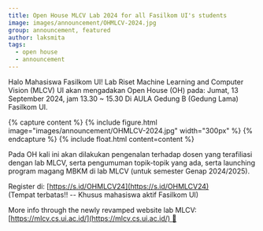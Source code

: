 ```yaml
---
title: Open House MLCV Lab 2024 for all Fasilkom UI's students
image: images/announcement/OHMLCV-2024.jpg
group: announcement, featured 
author: laksmita
tags:
  - open house
  - announcement
---
```


<!-- excerpt start -->
Halo Mahasiswa Fasilkom UI!
Lab Riset Machine Learning and Computer Vision (MLCV) UI akan mengadakan Open House (OH) pada:
Jumat, 13 September 2024, jam 13.30 ~ 15.30
Di AULA Gedung B (Gedung Lama) Fasilkom UI.
<!-- excerpt end -->

{% capture content %}
{% include figure.html image="images/announcement/OHMLCV-2024.jpg" width="300px" %}
{% endcapture %}
{% include float.html content=content %}

Pada OH kali ini akan dilakukan pengenalan terhadap dosen yang terafiliasi dengan lab MLCV, serta pengumuman topik-topik yang ada, serta launching program magang MBKM di lab MLCV (untuk semester Genap 2024/2025).

Register di: [https://s.id/OHMLCV24](https://s.id/OHMLCV24) (Tempat terbatas!! -- Khusus mahasiswa aktif Fasilkom UI)

More info through the newly revamped website lab MLCV: [https://mlcv.cs.ui.ac.id/](https://mlcv.cs.ui.ac.id/) 🤖
